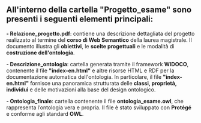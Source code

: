 ## All'interno della cartella "Progetto_esame" sono presenti i seguenti elementi principali:

**- Relazione_progetto.pdf**: contiene una descrizione dettagliata del progetto realizzato al termine del **corso di Web Semantico** della laurea magistrale. Il documento illustra gli **obiettivi**, le **scelte progettuali** e le modalità di **costruzione dell'ontologia**.

**- Descrizione_ontologia**:  cartella generata tramite il framework **WIDOCO**, contenente il file **"index-en.html"** e altre risorse HTML e RDF per la documentazione automatica dell'ontologia. In particolare, il file **"index-en.html"** fornisce una panoramica strutturata delle **classi, proprietà, individui** e delle motivazioni alla base del design ontologico.

**- Ontologia_finale**: cartella contenente il file **ontologia_esame.owl**, che rappresenta l’ontologia vera e propria. Il file è stato sviluppato con **Protégé** e conforme agli standard **OWL**.
